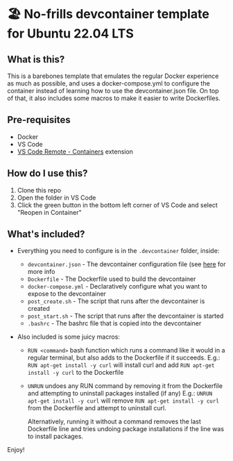 # 🏖️ No-frills devcontainer template for Ubuntu 22.04 LTS
 
## What is this?
This is a barebones template that emulates the regular Docker experience as much as possible, and uses a docker-compose.yml to configure the container instead of learning how to use the devcontainer.json file. On top of that, it also includes some macros to make it easier to write Dockerfiles.

## Pre-requisites
- Docker
- VS Code
- [VS Code Remote - Containers](https://marketplace.visualstudio.com/items?itemName=ms-vscode-remote.remote-containers) extension

## How do I use this?
1. Clone this repo
2. Open the folder in VS Code
3. Click the green button in the bottom left corner of VS Code and select "Reopen in Container"

## What's included?
- Everything you need to configure is in the `.devcontainer` folder, inside:
  
    - `devcontainer.json` - The devcontainer configuration file (see [here](https://code.visualstudio.com/docs/remote/devcontainerjson-reference) for more info
    - `Dockerfile` - The Dockerfile used to build the devcontainer
    - `docker-compose.yml` - Declaratively configure what you want to expose to the devcontainer
    - `post_create.sh` - The script that runs after the devcontainer is created
    - `post_start.sh` - The script that runs after the devcontainer is started
    - `.bashrc` - The bashrc file that is copied into the devcontainer
    
- Also included is some juicy macros:
    - `RUN <command>` bash function which runs a command like it would in a regular terminal, but also adds to the Dockerfile if it succeeds.
       E.g.: `RUN apt-get install -y curl` will install curl and add `RUN apt-get install -y curl` to the Dockerfile

    - `UNRUN` undoes any RUN command by removing it from the Dockerfile and attempting to uninstall packages installed (if any)
       E.g.: `UNRUN apt-get install -y curl` will remove `RUN apt-get install -y curl` from the Dockerfile and attempt to uninstall curl.

      Alternatively, running it without a command removes the last Dockerfile line and tries undoing package installations if the line was to install packages.

Enjoy!
